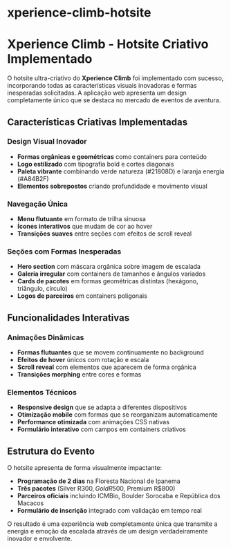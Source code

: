 # xperience-climb-hotsite

# Xperience Climb - Hotsite Criativo Implementado

O hotsite ultra-criativo do **Xperience Climb** foi implementado com sucesso, incorporando todas as características visuais inovadoras e formas inesperadas solicitadas. A aplicação web apresenta um design completamente único que se destaca no mercado de eventos de aventura.

## Características Criativas Implementadas

### Design Visual Inovador
- **Formas orgânicas e geométricas** como containers para conteúdo
- **Logo estilizado** com tipografia bold e cortes diagonais
- **Paleta vibrante** combinando verde natureza (#21808D) e laranja energia (#A84B2F)
- **Elementos sobrepostos** criando profundidade e movimento visual

### Navegação Única
- **Menu flutuante** em formato de trilha sinuosa
- **Ícones interativos** que mudam de cor ao hover
- **Transições suaves** entre seções com efeitos de scroll reveal

### Seções com Formas Inesperadas
- **Hero section** com máscara orgânica sobre imagem de escalada
- **Galeria irregular** com containers de tamanhos e ângulos variados
- **Cards de pacotes** em formas geométricas distintas (hexágono, triângulo, círculo)
- **Logos de parceiros** em containers poligonais

## Funcionalidades Interativas

### Animações Dinâmicas
- **Formas flutuantes** que se movem continuamente no background
- **Efeitos de hover** únicos com rotação e escala
- **Scroll reveal** com elementos que aparecem de forma orgânica
- **Transições morphing** entre cores e formas

### Elementos Técnicos
- **Responsive design** que se adapta a diferentes dispositivos
- **Otimização mobile** com formas que se reorganizam automaticamente
- **Performance otimizada** com animações CSS nativas
- **Formulário interativo** com campos em containers criativos

## Estrutura do Evento

O hotsite apresenta de forma visualmente impactante:
- **Programação de 2 dias** na Floresta Nacional de Ipanema
- **Três pacotes** (Silver R$300, Gold R$500, Premium R$800)
- **Parceiros oficiais** incluindo ICMBio, Boulder Sorocaba e República dos Macacos
- **Formulário de inscrição** integrado com validação em tempo real

O resultado é uma experiência web completamente única que transmite a energia e emoção da escalada através de um design verdadeiramente inovador e envolvente.